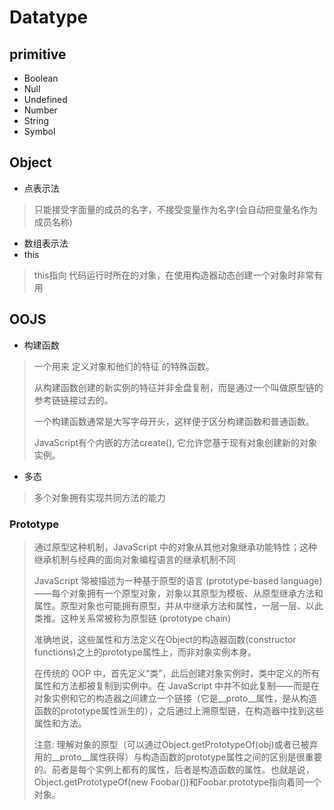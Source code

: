 # Datatype

## primitive

- Boolean
- Null
- Undefined
- Number
- String
- Symbol

## Object
- 点表示法
> 只能接受字面量的成员的名字，不接受变量作为名字(会自动把变量名作为成员名称)
- 数组表示法
- this
> this指向 代码运行时所在的对象，在使用构造器动态创建一个对象时非常有用

## OOJS
- 构建函数
> 一个用来 定义对象和他们的特征 的特殊函数。
>
> 从构建函数创建的新实例的特征并非全盘复制，而是通过一个叫做原型链的参考链链接过去的。
>
> 一个构建函数通常是大写字母开头，这样便于区分构建函数和普通函数。
>
> JavaScript有个内嵌的方法create(), 它允许您基于现有对象创建新的对象实例。
- 多态
> 多个对象拥有实现共同方法的能力

### Prototype
> 通过原型这种机制，JavaScript 中的对象从其他对象继承功能特性；这种继承机制与经典的面向对象编程语言的继承机制不同
>
> JavaScript 常被描述为一种基于原型的语言 (prototype-based language)——每个对象拥有一个原型对象，对象以其原型为模板、从原型继承方法和属性。原型对象也可能拥有原型，并从中继承方法和属性，一层一层、以此类推。这种关系常被称为原型链 (prototype chain)
>
>准确地说，这些属性和方法定义在Object的构造器函数(constructor functions)之上的prototype属性上，而非对象实例本身。
>
> 在传统的 OOP 中，首先定义“类”，此后创建对象实例时，类中定义的所有属性和方法都被复制到实例中。在 JavaScript 中并不如此复制——而是在对象实例和它的构造器之间建立一个链接（它是__proto__属性，是从构造函数的prototype属性派生的），之后通过上溯原型链，在构造器中找到这些属性和方法。
>
>注意: 理解对象的原型（可以通过Object.getPrototypeOf(obj)或者已被弃用的__proto__属性获得）与构造函数的prototype属性之间的区别是很重要的。前者是每个实例上都有的属性，后者是构造函数的属性。也就是说，Object.getPrototypeOf(new Foobar())和Foobar.prototype指向着同一个对象。